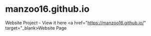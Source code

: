 # manzoo16.github.io
 Website Project - View it here <a href="https://manzoo16.github.io/" target="_blank>Website Page</a>
